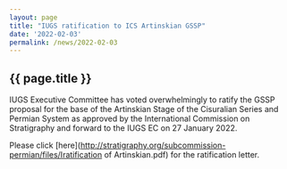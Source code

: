 ```yaml
---
layout: page
title: "IUGS ratification to ICS Artinskian GSSP"
date: '2022-02-03'
permalink: /news/2022-02-03
---
```


## {{ page.title }}

IUGS Executive Committee has voted overwhelmingly to ratify the GSSP proposal for the base of the Artinskian Stage of the Cisuralian Series and Permian System as approved by the International Commission on Stratigraphy and forward to the IUGS EC on 27 January 2022. 

Please click [here](http://stratigraphy.org/subcommission-permian/files/Iratification of Artinskian.pdf) for the ratification letter.
